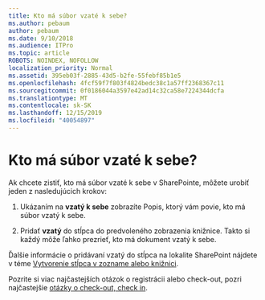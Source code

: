 ```yaml
---
title: Kto má súbor vzaté k sebe?
ms.author: pebaum
author: pebaum
ms.date: 9/10/2018
ms.audience: ITPro
ms.topic: article
ROBOTS: NOINDEX, NOFOLLOW
localization_priority: Normal
ms.assetid: 395eb03f-2885-43d5-b2fe-55febf85b1e5
ms.openlocfilehash: 4fcf59f7f803f4824bedc38c1a57ff2368367c11
ms.sourcegitcommit: 0f0186044a3597e42ad14c32ca58e7224344dcfa
ms.translationtype: MT
ms.contentlocale: sk-SK
ms.lasthandoff: 12/15/2019
ms.locfileid: "40054897"
---
```

# <a name="who-has-a-file-checked-out"></a>Kto má súbor vzaté k sebe?

Ak chcete zistiť, kto má súbor vzaté k sebe v SharePointe, môžete urobiť jeden z nasledujúcich krokov:
  
1. Ukázaním na **vzatý k sebe** zobrazíte Popis, ktorý vám povie, kto má súbor vzatý k sebe. 
    
2. Pridať **vzatý** do stĺpca do predvoleného zobrazenia knižnice. Takto si každý môže ľahko prezrieť, kto má dokument vzatý k sebe. 
    
Ďalšie informácie o pridávaní vzatý do stĺpca na lokalite SharePoint nájdete v téme [Vytvorenie stĺpca v zozname alebo knižnici](https://go.microsoft.com/fwlink/?linkid=2019591). 
  
Pozrite si viac najčastejších otázok o registrácii alebo check-out, pozri najčastejšie [otázky o check-out, check in](https://go.microsoft.com/fwlink/?linkid=2018786).
  

